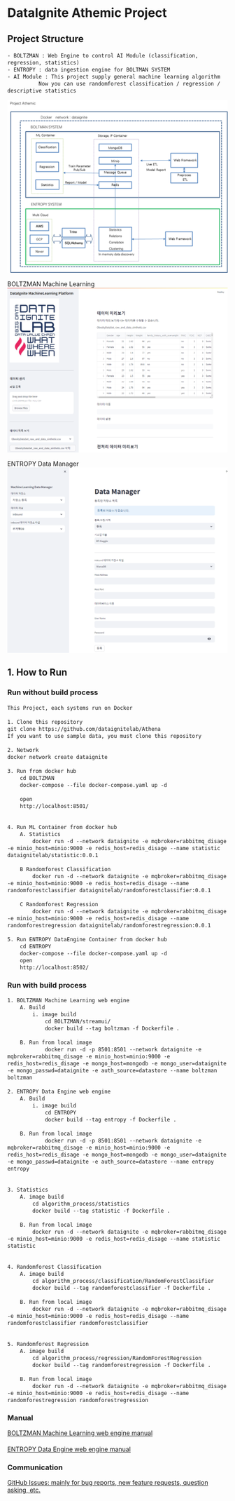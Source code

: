 # DataIgnite Athemic Project
## Project Structure
    - BOLTZMAN : Web Engine to control AI Module (classification, regression, statistics)
    - ENTROPY : data ingestion engine for BOLTMAN SYSTEM
    - AI Module : This project supply general machine learning algorithm
              Now you can use randomforest classification / regression / descriptive statistics

![](/features/archi.png)

BOLTZMAN Machine Learning
![](/features/BOLTZMAN.png)

ENTROPY Data Manager
![](/features/ENTROPY.png)

## 1. How to Run 
### Run without build process 
    This Project, each systems run on Docker

    1. Clone this repository
    git clone https://github.com/dataignitelab/Athena
    If you want to use sample data, you must clone this repository

    2. Network
    docker network create dataignite
	
	3. Run from docker hub
        cd BOLTZMAN
		docker-compose --file docker-compose.yaml up -d
        
        open
        http://localhost:8501/

             
	4. Run ML Container from docker hub
		A. Statistics
            docker run -d --network dataignite -e mqbroker=rabbitmq_disage -e minio_host=minio:9000 -e redis_host=redis_disage --name statistic dataignitelab/statistic:0.0.1
		
		B Randomforest Classification
            docker run -d --network dataignite -e mqbroker=rabbitmq_disage -e minio_host=minio:9000 -e redis_host=redis_disage --name randomforestclassifier dataignitelab/randomforestclassifier:0.0.1

        C Randomforest Regression
            docker run -d --network dataignite -e mqbroker=rabbitmq_disage -e minio_host=minio:9000 -e redis_host=redis_disage --name randomforestregression dataignitelab/randomforestregression:0.0.1
	
	5. Run ENTROPY DataEngine Container from docker hub
        cd ENTROPY
     	docker-compose --file docker-compose.yaml up -d
        open
        http://localhost:8502/

	
### Run with build process
    1. BOLTZMAN Machine Learning web engine
		A. Build
			i. image build
				cd BOLTZMAN/streamui/
				docker build --tag boltzman -f Dockerfile .
				
		B. Run from local image
				docker run -d -p 8501:8501 --network dataignite -e mqbroker=rabbitmq_disage -e minio_host=minio:9000 -e redis_host=redis_disage -e mongo_host=mongodb -e mongo_user=dataignite -e mongo_passwd=dataignite -e auth_source=datastore --name boltzman boltzman
				
	2. ENTROPY Data Engine web engine
		A. Build
			i. image build
				cd ENTROPY
				docker build --tag entropy -f Dockerfile .

		B. Run from local image
				docker run -d -p 8501:8501 --network dataignite -e mqbroker=rabbitmq_disage -e minio_host=minio:9000 -e redis_host=redis_disage -e mongo_host=mongodb -e mongo_user=dataignite -e mongo_passwd=dataignite -e auth_source=datastore --name entropy entropy
				

    3. Statistics
        A. image build
            cd algorithm_process/statistics
            docker build --tag statistic -f Dockerfile .
			
	    B. Run from local image
            docker run -d --network dataignite -e mqbroker=rabbitmq_disage -e minio_host=minio:9000 -e redis_host=redis_disage --name statistic statistic
			

    4. Randomforest Classification
        A. image build
            cd algorithm_process/classification/RandomForestClassifier
            docker build --tag randomforestclassifier -f Dockerfile .
			
	    B. Run from local image
            docker run -d --network dataignite -e mqbroker=rabbitmq_disage -e minio_host=minio:9000 -e redis_host=redis_disage --name randomforestclassifier randomforestclassifier			


    5. Randomforest Regression
        A. image build
            cd algorithm_process/regression/RandomForestRegression
            docker build --tag randomforestregression -f Dockerfile .
			
	    B. Run from local image
            docker run -d --network dataignite -e mqbroker=rabbitmq_disage -e minio_host=minio:9000 -e redis_host=redis_disage --name randomforestregression randomforestregression						
	
### Manual    
<a href="https://datacentric-rnd.notion.site/BOLTZMAN-78ccb7e2eccc4bc2906cceccfc6ae63f?pvs=4" target="_blank">BOLTZMAN Machine Learning web engine manual</a>


#### 
<a href="https://datacentric-rnd.notion.site/ENTROPY-f36ef383a3304190a8555a6bd076e9ae" target="_blank">ENTROPY Data Engine web engine manual</a>

### Communication
<a href="https://github.com/dataignitelab/athemic/issues" target="_blank">GitHub Issues: mainly for bug reports, new feature requests, question asking, etc. </a>



